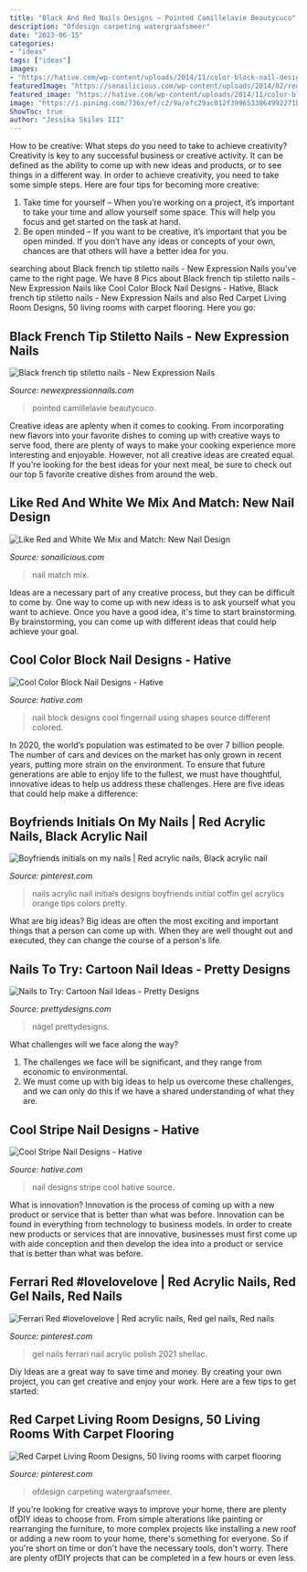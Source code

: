 ```yaml
---
title: "Black And Red Nails Designs ~ Pointed Camillelavie Beautycuco"
description: "Ofdesign carpeting watergraafsmeer"
date: "2023-06-15"
categories:
- "ideas"
tags: ["ideas"]
images:
- "https://hative.com/wp-content/uploads/2014/11/color-block-nail-designs/6-color-block-nail-designs.jpg"
featuredImage: "https://sonailicious.com/wp-content/uploads/2014/02/red-and-white-nails-1.jpg"
featured_image: "https://hative.com/wp-content/uploads/2014/11/color-block-nail-designs/6-color-block-nail-designs.jpg"
image: "https://i.pinimg.com/736x/ef/c2/9a/efc29ac012f3996533864992271bd3fd.jpg"
ShowToc: true
author: "Jessika Skiles III"
---
```



How to be creative: What steps do you need to take to achieve creativity?
Creativity is key to any successful business or creative activity. It can be defined as the ability to come up with new ideas and products, or to see things in a different way. In order to achieve creativity, you need to take some simple steps. Here are four tips for becoming more creative: 
1) Take time for yourself – When you’re working on a project, it’s important to take your time and allow yourself some space. This will help you focus and get started on the task at hand. 
2) Be open minded – If you want to be creative, it’s important that you be open minded. If you don’t have any ideas or concepts of your own, chances are that others will have a better idea for you.

	

		
searching about Black french tip stiletto nails - New Expression Nails you've came to the right page. We have 8 Pics about Black french tip stiletto nails - New Expression Nails like Cool Color Block Nail Designs - Hative, Black french tip stiletto nails - New Expression Nails and also Red Carpet Living Room Designs, 50 living rooms with carpet flooring. Here you go:
		
    
## Black French Tip Stiletto Nails - New Expression Nails

<img loading=lazy src="https://newexpressionnails.com/wp-content/uploads/2019/08/black-french-tip-stiletto-nails-1.jpg" onerror="this.onerror=null;this.src='https://tse2.mm.bing.net/th?id=OIP.BO9YZSK2Xmv1DHZfQERkjAHaJ6&amp;pid=15.1';" alt="Black french tip stiletto nails - New Expression Nails">

_Source: newexpressionnails.com_

>pointed camillelavie beautycuco. 

	

Creative ideas are aplenty when it comes to cooking. From incorporating new flavors into your favorite dishes to coming up with creative ways to serve food, there are plenty of ways to make your cooking experience more interesting and enjoyable. However, not all creative ideas are created equal. If you're looking for the best ideas for your next meal, be sure to check out our top 5 favorite creative dishes from around the web.

    
## Like Red And White We Mix And Match: New Nail Design

<img loading=lazy src="https://sonailicious.com/wp-content/uploads/2014/02/red-and-white-nails-1.jpg" onerror="this.onerror=null;this.src='https://tse4.mm.bing.net/th?id=OIP.bql7fNobsxUUpW5-QEbrYQHaLH&amp;pid=15.1';" alt="Like Red and White We Mix and Match: New Nail Design">

_Source: sonailicious.com_

>nail match mix. 

	

Ideas are a necessary part of any creative process, but they can be difficult to come by. One way to come up with new ideas is to ask yourself what you want to achieve. Once you have a good idea, it's time to start brainstorming. By brainstorming, you can come up with different ideas that could help achieve your goal.

    
## Cool Color Block Nail Designs - Hative

<img loading=lazy src="https://hative.com/wp-content/uploads/2014/11/color-block-nail-designs/6-color-block-nail-designs.jpg" onerror="this.onerror=null;this.src='https://tse4.mm.bing.net/th?id=OIP.zCgub5iwRDbvFUFMhhvCMQHaLH&amp;pid=15.1';" alt="Cool Color Block Nail Designs - Hative">

_Source: hative.com_

>nail block designs cool fingernail using shapes source different colored. 

	

In 2020, the world’s population was estimated to be over 7 billion people. The number of cars and devices on the market has only grown in recent years, putting more strain on the environment. To ensure that future generations are able to enjoy life to the fullest, we must have thoughtful, innovative ideas to help us address these challenges. Here are five ideas that could help make a difference: 

    
## Boyfriends Initials On My Nails | Red Acrylic Nails, Black Acrylic Nail

<img loading=lazy src="https://i.pinimg.com/736x/e8/ed/52/e8ed521e0574b7d2a5777dead48a0c1b.jpg" onerror="this.onerror=null;this.src='https://tse3.mm.bing.net/th?id=OIP.W0QLS87eFttQDVRsbUs1zQHaJ3&amp;pid=15.1';" alt="Boyfriends initials on my nails | Red acrylic nails, Black acrylic nail">

_Source: pinterest.com_

>nails acrylic nail initials designs boyfriends initial coffin gel acrylics orange tips colors pretty. 

	

What are big ideas?
Big ideas are often the most exciting and important things that a person can come up with. When they are well thought out and executed, they can change the course of a person's life.

    
## Nails To Try: Cartoon Nail Ideas - Pretty Designs

<img loading=lazy src="http://www.prettydesigns.com/wp-content/uploads/2014/05/Cartoon-Nails.jpg" onerror="this.onerror=null;this.src='https://tse1.mm.bing.net/th?id=OIP.OffzUgzyuRjDXz-5msundgHaJ4&amp;pid=15.1';" alt="Nails to Try: Cartoon Nail Ideas - Pretty Designs">

_Source: prettydesigns.com_

>nägel prettydesigns. 

	

What challenges will we face along the way?
1. The challenges we face will be significant, and they range from economic to environmental. 
2. We must come up with big ideas to help us overcome these challenges, and we can only do this if we have a shared understanding of what they are.

    
## Cool Stripe Nail Designs - Hative

<img loading=lazy src="https://hative.com/wp-content/uploads/2014/11/stripe-nail-designs/8-stripe-nail-designs.jpg" onerror="this.onerror=null;this.src='https://tse4.mm.bing.net/th?id=OIP.vXjVEbrpSFuBOkxxt2CEcwHaJ5&amp;pid=15.1';" alt="Cool Stripe Nail Designs - Hative">

_Source: hative.com_

>nail designs stripe cool hative source. 

	

What is innovation?
Innovation is the process of coming up with a new product or service that is better than what was before. Innovation can be found in everything from technology to business models. In order to create new products or services that are innovative, businesses must first come up with aide conception and then develop the idea into a product or service that is better than what was before.

    
## Ferrari Red #lovelovelove | Red Acrylic Nails, Red Gel Nails, Red Nails

<img loading=lazy src="https://i.pinimg.com/736x/3c/77/19/3c771901e549741220c9b7dc8d5edf9d--ferrari-red-hair.jpg" onerror="this.onerror=null;this.src='https://tse3.mm.bing.net/th?id=OIP.9u1w8oTThsswW35rOBP2JgAAAA&amp;pid=15.1';" alt="Ferrari Red #lovelovelove | Red acrylic nails, Red gel nails, Red nails">

_Source: pinterest.com_

>gel nails ferrari nail acrylic polish 2021 shellac. 

	

Diy Ideas are a great way to save time and money. By creating your own project, you can get creative and enjoy your work. Here are a few tips to get started: 

    
## Red Carpet Living Room Designs, 50 Living Rooms With Carpet Flooring

<img loading=lazy src="https://i.pinimg.com/736x/ef/c2/9a/efc29ac012f3996533864992271bd3fd.jpg" onerror="this.onerror=null;this.src='https://tse1.mm.bing.net/th?id=OIP.nYXIR6DMX9PtHHV4dRpTEAHaLH&amp;pid=15.1';" alt="Red Carpet Living Room Designs, 50 living rooms with carpet flooring">

_Source: pinterest.com_

>ofdesign carpeting watergraafsmeer. 

	

If you're looking for creative ways to improve your home, there are plenty ofDIY ideas to choose from. From simple alterations like painting or rearranging the furniture, to more complex projects like installing a new roof or adding a new room to your home, there's something for everyone. So if you're short on time or don't have the necessary tools, don't worry. There are plenty ofDIY projects that can be completed in a few hours or even less.

